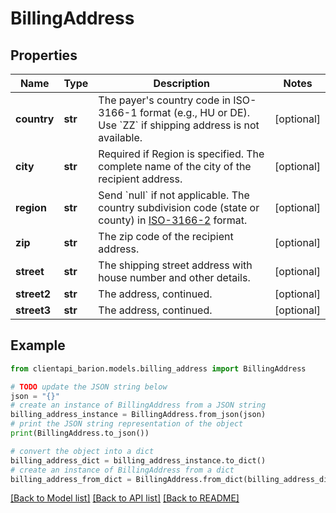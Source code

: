 # BillingAddress


## Properties

Name | Type | Description | Notes
------------ | ------------- | ------------- | -------------
**country** | **str** | The payer&#39;s country code in ISO-3166-1 format (e.g., HU or DE). Use &#x60;ZZ&#x60; if shipping address is not available. | [optional] 
**city** | **str** | Required if Region is specified. The complete name of the city of the recipient address. | [optional] 
**region** | **str** | Send &#x60;null&#x60; if not applicable. The country subdivision code (state or county) in [ISO-3166-2](https://en.wikipedia.org/wiki/ISO_3166-2:HU) format. | [optional] 
**zip** | **str** | The zip code of the recipient address. | [optional] 
**street** | **str** | The shipping street address with house number and other details. | [optional] 
**street2** | **str** | The address, continued. | [optional] 
**street3** | **str** | The address, continued. | [optional] 

## Example

```python
from clientapi_barion.models.billing_address import BillingAddress

# TODO update the JSON string below
json = "{}"
# create an instance of BillingAddress from a JSON string
billing_address_instance = BillingAddress.from_json(json)
# print the JSON string representation of the object
print(BillingAddress.to_json())

# convert the object into a dict
billing_address_dict = billing_address_instance.to_dict()
# create an instance of BillingAddress from a dict
billing_address_from_dict = BillingAddress.from_dict(billing_address_dict)
```
[[Back to Model list]](../README.md#documentation-for-models) [[Back to API list]](../README.md#documentation-for-api-endpoints) [[Back to README]](../README.md)


